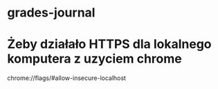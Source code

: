 # grades-journal

# Żeby działało HTTPS dla lokalnego komputera z uzyciem chrome

chrome://flags/#allow-insecure-localhost
